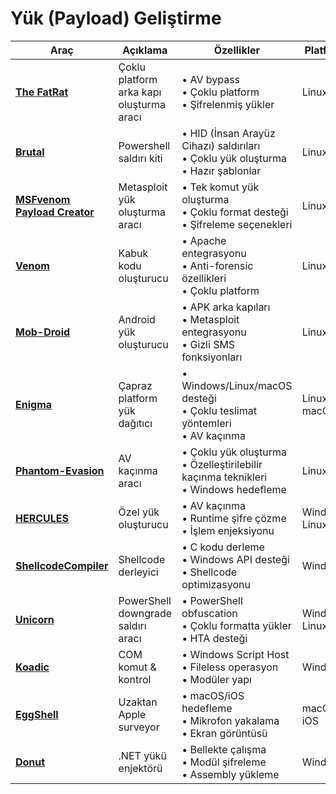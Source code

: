 # Yük (Payload) Geliştirme

| Araç | Açıklama | Özellikler | Platform |
|------|----------|------------|----------|
| [**The FatRat**](https://github.com/Screetsec/TheFatRat) | Çoklu platform arka kapı oluşturma aracı | • AV bypass<br>• Çoklu platform<br>• Şifrelenmiş yükler | Linux |
| [**Brutal**](https://github.com/Screetsec/Brutal) | Powershell saldırı kiti | • HID (İnsan Arayüz Cihazı) saldırıları<br>• Çoklu yük oluşturma<br>• Hazır şablonlar | Linux |
| [**MSFvenom Payload Creator**](https://github.com/g0tmi1k/msfpc) | Metasploit yük oluşturma aracı | • Tek komut yük oluşturma<br>• Çoklu format desteği<br>• Şifreleme seçenekleri | Linux |
| [**Venom**](https://github.com/r00t-3xp10it/venom) | Kabuk kodu oluşturucu | • Apache entegrasyonu<br>• Anti-forensic özellikleri<br>• Çoklu platform | Linux |
| [**Mob-Droid**](https://github.com/kinghacker0/Mob-Droid) | Android yük oluşturucu | • APK arka kapıları<br>• Metasploit entegrasyonu<br>• Gizli SMS fonksiyonları | Linux |
| [**Enigma**](https://github.com/UndeadSec/Enigma) | Çapraz platform yük dağıtıcı | • Windows/Linux/macOS desteği<br>• Çoklu teslimat yöntemleri<br>• AV kaçınma | Linux, macOS |
| [**Phantom-Evasion**](https://github.com/oddcod3/Phantom-Evasion) | AV kaçınma aracı | • Çoklu yük oluşturma<br>• Özelleştirilebilir kaçınma teknikleri<br>• Windows hedefleme | Linux |
| [**HERCULES**](https://github.com/EgeBalci/HERCULES) | Özel yük oluşturucu | • AV kaçınma<br>• Runtime şifre çözme<br>• İşlem enjeksiyonu | Windows, Linux |
| [**ShellcodeCompiler**](https://github.com/NytroRST/ShellcodeCompiler) | Shellcode derleyici | • C kodu derleme<br>• Windows API desteği<br>• Shellcode optimizasyonu | Windows |
| [**Unicorn**](https://github.com/trustedsec/unicorn) | PowerShell downgrade saldırı aracı | • PowerShell obfuscation<br>• Çoklu formatta yükler<br>• HTA desteği | Windows, Linux |
| [**Koadic**](https://github.com/zerosum0x0/koadic) | COM komut & kontrol | • Windows Script Host<br>• Fileless operasyon<br>• Modüler yapı | Windows |
| [**EggShell**](https://github.com/neoneggplant/EggShell) | Uzaktan Apple surveyor | • macOS/iOS hedefleme<br>• Mikrofon yakalama<br>• Ekran görüntüsü | macOS, iOS |
| [**Donut**](https://github.com/TheWover/donut) | .NET yükü enjektörü | • Bellekte çalışma<br>• Modül şifreleme<br>• Assembly yükleme | Windows |

